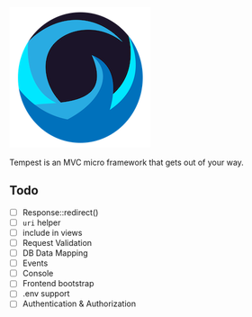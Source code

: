 ![](/.github/tempest-logo-sm.png)

Tempest is an MVC micro framework that gets out of your way.

## Todo

- [ ] Response::redirect()
- [ ] `uri` helper
- [ ] include in views
- [ ] Request Validation
- [ ] DB Data Mapping
- [ ] Events
- [ ] Console
- [ ] Frontend bootstrap
- [ ] .env support
- [ ] Authentication & Authorization